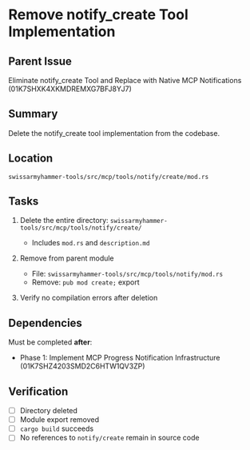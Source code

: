 # Remove notify_create Tool Implementation

## Parent Issue
Eliminate notify_create Tool and Replace with Native MCP Notifications (01K7SHXK4XKMDREMXG7BFJ8YJ7)

## Summary
Delete the notify_create tool implementation from the codebase.

## Location
`swissarmyhammer-tools/src/mcp/tools/notify/create/mod.rs`

## Tasks

1. Delete the entire directory: `swissarmyhammer-tools/src/mcp/tools/notify/create/`
   - Includes `mod.rs` and `description.md`

2. Remove from parent module
   - File: `swissarmyhammer-tools/src/mcp/tools/notify/mod.rs`
   - Remove: `pub mod create;` export

3. Verify no compilation errors after deletion

## Dependencies

Must be completed **after**:
- Phase 1: Implement MCP Progress Notification Infrastructure (01K7SHZ4203SMD2C6HTW1QV3ZP)

## Verification

- [ ] Directory deleted
- [ ] Module export removed
- [ ] `cargo build` succeeds
- [ ] No references to `notify/create` remain in source code
